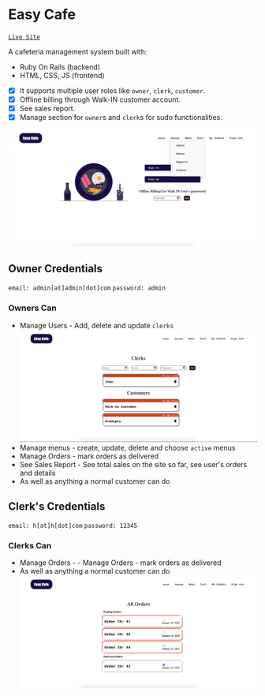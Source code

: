 # Easy Cafe

[`Live Site`](https://easy-cafe.herokuapp.com/)

A cafeteria management system built with:

- Ruby On Rails (backend)
- HTML, CSS, JS (frontend)

- [x] It supports multiple user roles like `owner`, `clerk`, `customer`.
- [x] Offline billing through Walk-IN customer account.
- [x] See sales report.
- [x] Manage section for `owner`s and `clerk`s for sudo functionalities.

![Home](./screenshots/home-ss.png "Home")

## Owner Credentials

`email: admin[at]admin[dot]com`
`password: admin`

### Owners Can

- Manage Users - Add, delete and update `clerks`
  ![Manage Menus](./screenshots/manage_users.png "Manage Menus")
- Manage menus - create, update, delete and choose `active` menus
- Manage Orders - mark orders as delivered
- See Sales Report - See total sales on the site so far, see user's orders and details
- As well as anything a normal customer can do

## Clerk's Credentials

`email: h[at]h[dot]com`
`password: 12345`

### Clerks Can

- Manage Orders - - Manage Orders - mark orders as delivered
- As well as anything a normal customer can do
  ![Manage Menus](./screenshots/manage_orders.png "Manage Menus")
